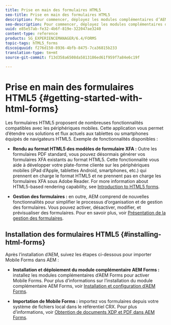 ```yaml
---
title: Prise en main des formulaires HTML5
seo-title: Prise en main des formulaires HTML5
description: Pour commencer, déployez les modules complémentaires d’AEM Forms et importez les formulaires HTML5 existants dans AEM.
seo-description: Pour commencer, déployez les modules complémentaires d’AEM Forms et importez les formulaires HTML5 existants dans AEM.
uuid: e85e57ab-fe32-4b6f-819e-322047ae3240
content-type: reference
products: SG_EXPERIENCEMANAGER/6.4/FORMS
topic-tags: hTML5_forms
discoiquuid: f276d150-8936-4bfb-8475-7ca36815b233
translation-type: tm+mt
source-git-commit: f13d358a6508da5813186ed61f959f7a84e6c19f

---
```



# Prise en main des formulaires HTML5 {#getting-started-with-html-forms}

Les formulaires HTML5 proposent de nombreuses fonctionnalités compatibles avec les périphériques mobiles. Cette application vous permet d’étendre vos solutions et flux actuels aux tablettes ou smartphones équipés de navigateurs HTML5. Exemple de fonctionnalités disponibles :

* **Rendu au format HTML5 des modèles de formulaire XFA :** Outre les formulaires PDF standard, vous pouvez désormais générer vos formulaires XFA existants au format HTML5. Cette fonctionnalité vous aide à développer votre plate-forme cliente sur les périphériques mobiles (iPad d’Apple, tablettes Android, smartphones, etc.) qui prennent en charge le format HTML5 et ne prennent pas en charge les formulaires XFA sous Adobe Reader. For more information about HTML5-based rendering capability, see [Introduction to HTML5 forms](/help/forms/using/introduction.md).

* **Gestion des formulaires :** en outre, AEM comprend de nouvelles fonctionnalités pour simplifier le processus d’organisation et de gestion des formulaires. Vous pouvez activer, désactiver, modifier, et prévisualiser des formulaires. Pour en savoir plus, voir [Présentation de la gestion des formulaires](/help/forms/using/introduction-managing-forms.md).

## Installation des formulaires HTML5 {#installing-html-forms}

Après l’installation d’AEM, suivez les étapes ci-dessous pour importer Mobile Forms dans AEM :

* **Installation et déploiement du module complémentaire AEM Forms :** installez les modules complémentaires d’AEM Forms pour activer Mobile Forms. Pour plus d’informations sur l’installation du module complémentaire AEM Forms, voir [Installation et configuration d’AEM Forms](/help/forms/using/installing-configuring-aem-forms-osgi.md).

* **Importation de Mobile Forms :** importez vos formulaires depuis votre système de fichiers local dans le référentiel CRX. Pour plus d’informations, voir [Obtention de documents XDP et PDF dans AEM Forms](/help/forms/using/get-xdp-pdf-documents-aem.md).

